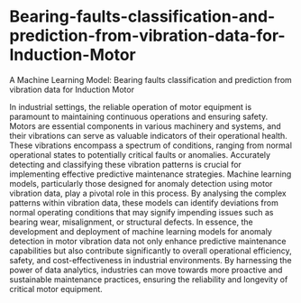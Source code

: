 # Bearing-faults-classification-and-prediction-from-vibration-data-for-Induction-Motor
A Machine Learning Model: Bearing faults classification and prediction from vibration data for Induction Motor

In industrial settings, the reliable operation of motor equipment is paramount to maintaining
continuous operations and ensuring safety. Motors are essential components in
various machinery and systems, and their vibrations can serve as valuable indicators of
their operational health. These vibrations encompass a spectrum of conditions, ranging
from normal operational states to potentially critical faults or anomalies.
Accurately detecting and classifying these vibration patterns is crucial for implementing
effective predictive maintenance strategies. Machine learning models, particularly those
designed for anomaly detection using motor vibration data, play a pivotal role in this
process. By analysing the complex patterns within vibration data, these models can
identify deviations from normal operating conditions that may signify impending issues
such as bearing wear, misalignment, or structural defects.
In essence, the development and deployment of machine learning models for anomaly detection
in motor vibration data not only enhance predictive maintenance capabilities but
also contribute significantly to overall operational efficiency, safety, and cost-effectiveness
in industrial environments. By harnessing the power of data analytics, industries can
move towards more proactive and sustainable maintenance practices, ensuring the reliability
and longevity of critical motor equipment.
